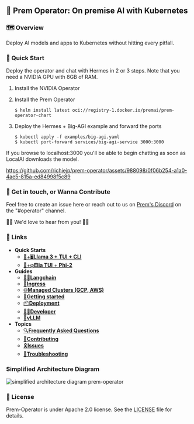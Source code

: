 ## 📡 Prem Operator: On premise AI with Kubernetes

### 🗺 Overview

Deploy AI models and apps to Kubernetes without hitting every pitfall.

### 🚀 Quick Start

Deploy the operator and chat with Hermes in 2 or 3 steps. Note that you need a NVIDIA GPU with 8GB of RAM.

1. Install the NVIDIA Operator
2. Install the Prem Operator
    ```
    $ helm install latest oci://registry-1.docker.io/premai/prem-operator-chart
    ```

3. Deploy the Hermes + Big-AGI example and forward the ports
    ```
    $ kubectl apply -f examples/big-agi.yaml
    $ kubectl port-forward services/big-agi-service 3000:3000
    ```

If you browse to localhost:3000 you'll be able to begin chatting as soon as
LocalAI downloads the model.

https://github.com/richiejp/prem-operator/assets/988098/0f06b254-a1a0-4ae5-815a-ed84998f5c89

### 💌 Get in touch, or Wanna Contribute

Feel free to create an issue here or reach out to us on [Prem's Discord](https://discord.com/invite/kpKk6vYVAn) on the "#operator" channel.

💖💖 We'd love to hear from you! 💖💖

### 🔗 Links

- **Quick Starts**
    - [🦙+🖥️**Llama 3 + TUI + CLI**](./docs/guides/llama-3-cli.md)
    - [🌿+φ**Elia TUI** + **Phi-2**](./docs/guides/elia.md)
- **Guides**
    - [🦜️🔗**Langchain**](./docs/guides/langchain.md)
    - [🧩**Ingress**](./docs/guides/ingress.md)
    - [🌐**Managed Clusters (GCP, AWS)**](./docs/guides/managed_cluster.md)
    - [📜**Getting started**](./docs/getting_started.md)
    - [📦**Deployment**](./docs/deployment.md)
    - [👩‍💻**Developer**](./docs/developer_guide.md)
    - [🧪**vLLM**](./docs/vllm.md)
- **Topics**
    - [🔍**Frequently Asked Questions**](./docs/faq.md)
    - [🤝**Contributing**](./docs/contributing.md)
    - [🎗️**Issues**](./docs/issues.md)
    - [🔧**Troubleshooting**](./docs/troubleshooting.md)

### Simplified Architecture Diagram 

![simplified architecture diagram prem-operator](https://github.com/premAI-io/prem-operator/assets/19930870/0b800db2-2c04-4b69-9672-d9f3c982507d)

### 📝 License

Prem-Operator is under Apache 2.0 license. See the [LICENSE](./LICENSE) file for details.

